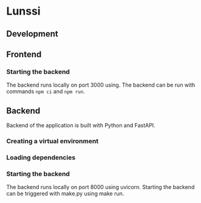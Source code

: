 # Lunssi

## Development

## Frontend

### Starting the backend

The backend runs locally on port 3000 using. The backend can be run with commands `npm ci` and `npm run`.

## Backend

Backend of the application is built with Python and FastAPI.

### Creating a virtual environment

### Loading dependencies

### Starting the backend

The backend runs locally on port 8000 using uvicorn. Starting the backend can be triggered with make.py using make run.
